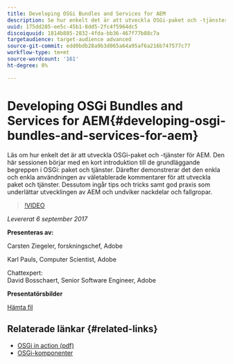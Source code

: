 ```yaml
---
title: Developing OSGi Bundles and Services for AEM
description: Se hur enkelt det är att utveckla OSGi-paket och -tjänster för AEM. Den här sessionen börjar med en kort introduktion till de grundläggande begreppen i OSGi.
uuid: 175dd285-ee5c-45b1-8dd5-2fc4f5964dc5
discoiquuid: 1814b885-2832-4fda-bb36-467f77b88c7a
targetaudience: target-audience advanced
source-git-commit: edd0bdb28a9b3d065a64a95af6a216b747577c77
workflow-type: tm+mt
source-wordcount: '161'
ht-degree: 0%

---
```


# Developing OSGi Bundles and Services for AEM{#developing-osgi-bundles-and-services-for-aem}

Läs om hur enkelt det är att utveckla OSGi-paket och -tjänster för AEM. Den här sessionen börjar med en kort introduktion till de grundläggande begreppen i OSGi: paket och tjänster. Därefter demonstrerar det den enkla och enkla användningen av väletablerade kommentarer för att utveckla paket och tjänster. Dessutom ingår tips och tricks samt god praxis som underlättar utvecklingen av AEM och undviker nackdelar och fallgropar.

>[!VIDEO](https://video.tv.adobe.com/v/19654/?quality=9)

*Levererat 6 september 2017*

**Presenteras av:**

Carsten Ziegeler, forskningschef, Adobe

Karl Pauls, Computer Scientist, Adobe

Chattexpert:\
David Bosschaert, Senior Software Engineer, Adobe

**Presentatörsbilder**

[Hämta fil](assets/aem-gems-osgi-best-practices-090617.pdf)

## Relaterade länkar {#related-links}

* [OSGi in action (pdf)](https://manning-content.s3.amazonaws.com/download/9/86fba2b-2ea2-48cc-855d-39e06df49ceb/OSGIiAsamplech1.pdf)
* [OSGi-komponenter](https://blog.osoco.de/2015/08/osgi-components-simply-simple-part-i/)